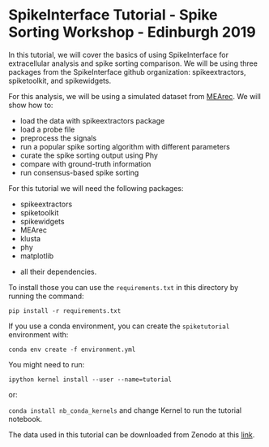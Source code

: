 # SpikeInterface Tutorial - Spike Sorting Workshop - Edinburgh 2019


In this tutorial, we will cover the basics of using SpikeInterface for extracellular analysis and spike sorting comparison. We will be using three packages from the SpikeInterface github organization: spikeextractors, spiketoolkit, and spikewidgets.

For this analysis, we will be using a simulated dataset from [MEArec](https://github.com/alejoe91/MEArec). We will show how to:

- load the data with spikeextractors package
- load a probe file
- preprocess the signals
- run a popular spike sorting algorithm with different parameters
- curate the spike sorting output using Phy
- compare with ground-truth information
- run consensus-based spike sorting


For this tutorial we will need the following packages:
- spikeextractors
- spiketoolkit
- spikewidgets
- MEArec
- klusta
- phy
- matplotlib

+ all their dependencies.

To install those you can use the `requirements.txt` in this directory by running the command:

`pip install -r requirements.txt`

If you use a conda environment, you can create the `spiketutorial` environment with:

`conda env create -f environment.yml`

You might need to run:

`ipython kernel install --user --name=tutorial`

or:

`conda install nb_conda_kernels` and change Kernel to run the tutorial notebook.


The data used in this tutorial can be downloaded from Zenodo at this [link](https://zenodo.org/record/3256071#.XRHqhnX7Q5k).
